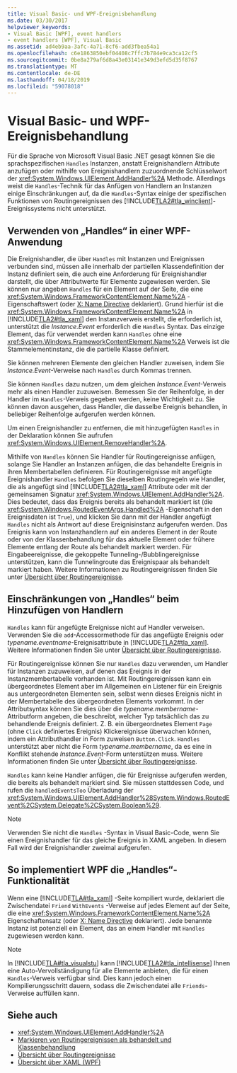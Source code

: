 ```yaml
---
title: Visual Basic- und WPF-Ereignisbehandlung
ms.date: 03/30/2017
helpviewer_keywords:
- Visual Basic [WPF], event handlers
- event handlers [WPF], Visual Basic
ms.assetid: ad4eb9aa-3afc-4a71-8cf6-add3fbea54a1
ms.openlocfilehash: c6e1863850ebf04408c7ffc7b784e9ca3ca12cf5
ms.sourcegitcommit: 0be8a279af6d8a43e03141e349d3efd5d35f8767
ms.translationtype: MT
ms.contentlocale: de-DE
ms.lasthandoff: 04/18/2019
ms.locfileid: "59078018"
---
```

# <a name="visual-basic-and-wpf-event-handling"></a>Visual Basic- und WPF-Ereignisbehandlung
Für die Sprache von Microsoft Visual Basic .NET gesagt können Sie die sprachspezifischen `Handles` Instanzen, anstatt Ereignishandlern Attribute anzufügen oder mithilfe von Ereignishandlern zuzuordnende Schlüsselwort der <xref:System.Windows.UIElement.AddHandler%2A> Methode. Allerdings weist die `Handles`-Technik für das Anfügen von Handlern an Instanzen einige Einschränkungen auf, da die `Handles`-Syntax einige der spezifischen Funktionen von Routingereignissen des [!INCLUDE[TLA2#tla_winclient](../../../../includes/tla2sharptla-winclient-md.md)]-Ereignissystems nicht unterstützt.  
  
## <a name="using-handles-in-a-wpf-application"></a>Verwenden von „Handles“ in einer WPF-Anwendung  
 Die Ereignishandler, die über `Handles` mit Instanzen und Ereignissen verbunden sind, müssen alle innerhalb der partiellen Klassendefinition der Instanz definiert sein, die auch eine Anforderung für Ereignishandler darstellt, die über Attributwerte für Elemente zugewiesen werden. Sie können nur angeben `Handles` für ein Element auf der Seite, die eine <xref:System.Windows.FrameworkContentElement.Name%2A> -Eigenschaftswert (oder [X: Name Directive](../../xaml-services/x-name-directive.md) deklariert). Grund hierfür ist die <xref:System.Windows.FrameworkContentElement.Name%2A> in [!INCLUDE[TLA2#tla_xaml](../../../../includes/tla2sharptla-xaml-md.md)] den Instanzverweis erstellt, die erforderlich ist, unterstützt die *Instance.Event* erforderlich die `Handles` Syntax. Das einzige Element, das für verwendet werden kann `Handles` ohne eine <xref:System.Windows.FrameworkContentElement.Name%2A> Verweis ist die Stammelementinstanz, die die partielle Klasse definiert.  
  
 Sie können mehreren Elemente den gleichen Handler zuweisen, indem Sie *Instance.Event*-Verweise nach `Handles` durch Kommas trennen.  
  
 Sie können `Handles` dazu nutzen, um dem gleichen *Instance.Event*-Verweis mehr als einen Handler zuzuweisen. Bemessen Sie der Reihenfolge, in der Handler im `Handles`-Verweis gegeben werden, keine Wichtigkeit zu. Sie können davon ausgehen, dass Handler, die dasselbe Ereignis behandlen, in beliebiger Reihenfolge aufgerufen werden können.  
  
 Um einen Ereignishandler zu entfernen, die mit hinzugefügten `Handles` in der Deklaration können Sie aufrufen <xref:System.Windows.UIElement.RemoveHandler%2A>.  
  
 Mithilfe von `Handles` können Sie Handler für Routingereignisse anfügen, solange Sie Handler an Instanzen anfügen, die das behandelte Ereignis in ihren Membertabellen definieren. Für Routingereignisse mit angefügte Ereignishandler `Handles` befolgen Sie dieselben Routingregeln wie Handler, die als angefügt sind [!INCLUDE[TLA2#tla_xaml](../../../../includes/tla2sharptla-xaml-md.md)] Attribute oder mit der gemeinsamen Signatur <xref:System.Windows.UIElement.AddHandler%2A>. Dies bedeutet, dass das Ereignis bereits als behandelt markiert ist (die <xref:System.Windows.RoutedEventArgs.Handled%2A> -Eigenschaft in den Ereignisdaten ist `True`), und klicken Sie dann mit der Handler angefügt `Handles` nicht als Antwort auf diese Ereignisinstanz aufgerufen werden. Das Ereignis kann von Instanzhandlern auf ein anderes Element in der Route oder von der Klassenbehandlung für das aktuelle Element oder frühere Elemente entlang der Route als behandelt markiert werden. Für Eingabeereignisse, die gekoppelte Tunneling-/Bubblingereignisse unterstützen, kann die Tunnelingroute das Ereignispaar als behandelt markiert haben. Weitere Informationen zu Routingereignissen finden Sie unter [Übersicht über Routingereignisse](routed-events-overview.md).  
  
## <a name="limitations-of-handles-for-adding-handlers"></a>Einschränkungen von „Handles“ beim Hinzufügen von Handlern  
 `Handles` kann für angefügte Ereignisse nicht auf Handler verweisen. Verwenden Sie die `add`-Accessormethode für das angefügte Ereignis oder *typename.eventname*-Ereignisattribute in [!INCLUDE[TLA2#tla_xaml](../../../../includes/tla2sharptla-xaml-md.md)]. Weitere Informationen finden Sie unter [Übersicht über Routingereignisse](routed-events-overview.md).  
  
 Für Routingereignisse können Sie nur `Handles` dazu verwenden, um Handler für Instanzen zuzuweisen, auf denen das Ereignis in der Instanzmembertabelle vorhanden ist. Mit Routingereignissen kann ein übergeordnetes Element aber im Allgemeinen ein Listener für ein Ereignis aus untergeordneten Elementen sein, selbst wenn dieses Ereignis nicht in der Membertabelle des übergeordneten Elements vorkommt. In der Attributsyntax können Sie dies über die *typename.membername*-Attributform angeben, die beschreibt, welcher Typ tatsächlich das zu behandlende Ereignis definiert. Z. B. ein übergeordnetes Element `Page` (ohne `Click` definiertes Ereignis) Klickereignisse überwachen können, indem ein Attributhandler in Form zuweisen `Button.Click`. `Handles` unterstützt aber nicht die Form *typename.membername*, da es eine in Konflikt stehende *Instance.Event*-Form unterstützen muss. Weitere Informationen finden Sie unter [Übersicht über Routingereignisse](routed-events-overview.md).  
  
 `Handles` kann keine Handler anfügen, die für Ereignisse aufgerufen werden, die bereits als behandelt markiert sind. Sie müssen stattdessen Code, und rufen die `handledEventsToo` Überladung der <xref:System.Windows.UIElement.AddHandler%28System.Windows.RoutedEvent%2CSystem.Delegate%2CSystem.Boolean%29>.  
  
> [!NOTE]
>  Verwenden Sie nicht die `Handles` -Syntax in Visual Basic-Code, wenn Sie einen Ereignishandler für das gleiche Ereignis in XAML angeben. In diesem Fall wird der Ereignishandler zweimal aufgerufen.  
  
## <a name="how-wpf-implements-handles-functionality"></a>So implementiert WPF die „Handles“-Funktionalität  
 Wenn eine [!INCLUDE[TLA#tla_xaml](../../../../includes/tlasharptla-xaml-md.md)] -Seite kompiliert wurde, deklariert die Zwischendatei `Friend` `WithEvents` -Verweise auf jedes Element auf der Seite, die eine <xref:System.Windows.FrameworkContentElement.Name%2A> Eigenschaftensatz (oder [X: Name Directive](../../xaml-services/x-name-directive.md) deklariert). Jede benannte Instanz ist potenziell ein Element, das an einem Handler mit `Handles` zugewiesen werden kann.  
  
> [!NOTE]
>  In [!INCLUDE[TLA#tla_visualstu](../../../../includes/tlasharptla-visualstu-md.md)] kann [!INCLUDE[TLA2#tla_intellisense](../../../../includes/tla2sharptla-intellisense-md.md)] Ihnen eine Auto-Vervollständigung für alle Elemente anbieten, die für einen `Handles`-Verweis verfügbar sind. Dies kann jedoch einen Kompilierungsschritt dauern, sodass die Zwischendatei alle `Friends`-Verweise auffüllen kann.  
  
## <a name="see-also"></a>Siehe auch

- <xref:System.Windows.UIElement.AddHandler%2A>
- [Markieren von Routingereignissen als behandelt und Klassenbehandlung](marking-routed-events-as-handled-and-class-handling.md)
- [Übersicht über Routingereignisse](routed-events-overview.md)
- [Übersicht über XAML (WPF)](xaml-overview-wpf.md)
